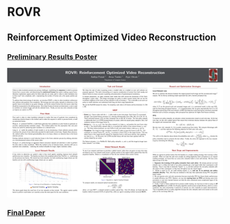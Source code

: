 # ROVR
## Reinforcement Optimized Video Reconstruction

### [Preliminary Results Poster](./ROVR_Poster.pdf)

[![](./.github/poster.png)](./ROVR_Poster.pdf)

### [Final Paper](./ROVR_Paper.pdf)
